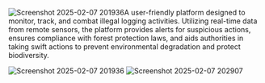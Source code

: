 ![Screenshot 2025-02-07 201936](https://github.com/user-attachments/assets/a619c94f-70c8-47f5-9534-f0f47ba1e715)A user-friendly platform designed to monitor, track, and combat illegal logging activities.
Utilizing real-time data from remote sensors, the platform provides alerts for suspicious actions, 
ensures compliance with forest protection laws, and aids authorities in taking swift actions to prevent environmental degradation and protect biodiversity.

![Screenshot 2025-02-07 201936](https://github.com/user-attachments/assets/f9ad0eda-16ee-4d0b-ae16-d1c6106a6bfa)
![Screenshot 2025-02-07 202907](https://github.com/user-attachments/assets/a23c8a60-cc73-4d55-834a-abf41c572bf8)
